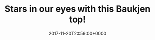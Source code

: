 ---
campaign-uuid: c-37d5fa12-281c-4fa3-a22d-ffb6e63da94e
type: Offer
category: Fashion
date: 2017-11-20T23:59:00+0000
end-date: 2017-12-21T23:59:00+0000
disable-form: false
is_promoted: false
has_entry_page: false
extra-css: ""

logo-left-title: "Baukjen"
logo-left-href: "https://www.baukjen.com/uk/shop/edits/bestsellers/alara-top-navy-with-silver-stars.htm"
logo-left-image: "baukjen-logo.png"

banner-img: "baukjen-main_image.jpg"
hero-header: "baukjen_offer"
competition-description: "This season, the pentagonal symbol can be seen everywhere. We've incorporated it an everyday top, immediately giving it an elevated feel. By day, we're pairing this with cargo pants and trainers, for the evening with denim and heels."
hero-subheader: ""

title: "Stars in our eyes with this Baukjen top!"
bg-image-hero: ""
bg-image-first: ""
bg-image-second: ""

section1-content: >
    <p>0</p>
    <p>0</p>
    <p>0</p>

section2-content: >
    <p>0</p>
    <p>0</p>
    <p>0</p>

entry-title: 
terms-confirmation: >
    
entry-content: >
    <p>0</p>
    <p>0</p>

---